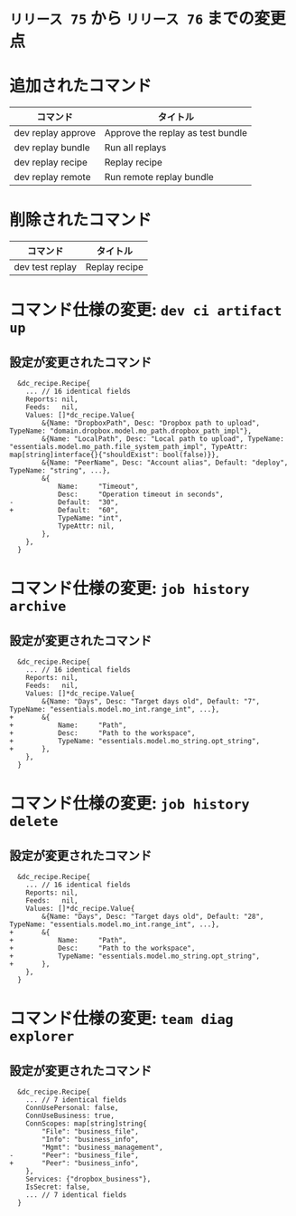 # `リリース 75` から `リリース 76` までの変更点

# 追加されたコマンド


| コマンド           | タイトル                          |
|--------------------|-----------------------------------|
| dev replay approve | Approve the replay as test bundle |
| dev replay bundle  | Run all replays                   |
| dev replay recipe  | Replay recipe                     |
| dev replay remote  | Run remote replay bundle          |



# 削除されたコマンド


| コマンド        | タイトル      |
|-----------------|---------------|
| dev test replay | Replay recipe |



# コマンド仕様の変更: `dev ci artifact up`


## 設定が変更されたコマンド


```
  &dc_recipe.Recipe{
  	... // 16 identical fields
  	Reports: nil,
  	Feeds:   nil,
  	Values: []*dc_recipe.Value{
  		&{Name: "DropboxPath", Desc: "Dropbox path to upload", TypeName: "domain.dropbox.model.mo_path.dropbox_path_impl"},
  		&{Name: "LocalPath", Desc: "Local path to upload", TypeName: "essentials.model.mo_path.file_system_path_impl", TypeAttr: map[string]interface{}{"shouldExist": bool(false)}},
  		&{Name: "PeerName", Desc: "Account alias", Default: "deploy", TypeName: "string", ...},
  		&{
  			Name:     "Timeout",
  			Desc:     "Operation timeout in seconds",
- 			Default:  "30",
+ 			Default:  "60",
  			TypeName: "int",
  			TypeAttr: nil,
  		},
  	},
  }
```
# コマンド仕様の変更: `job history archive`


## 設定が変更されたコマンド


```
  &dc_recipe.Recipe{
  	... // 16 identical fields
  	Reports: nil,
  	Feeds:   nil,
  	Values: []*dc_recipe.Value{
  		&{Name: "Days", Desc: "Target days old", Default: "7", TypeName: "essentials.model.mo_int.range_int", ...},
+ 		&{
+ 			Name:     "Path",
+ 			Desc:     "Path to the workspace",
+ 			TypeName: "essentials.model.mo_string.opt_string",
+ 		},
  	},
  }
```
# コマンド仕様の変更: `job history delete`


## 設定が変更されたコマンド


```
  &dc_recipe.Recipe{
  	... // 16 identical fields
  	Reports: nil,
  	Feeds:   nil,
  	Values: []*dc_recipe.Value{
  		&{Name: "Days", Desc: "Target days old", Default: "28", TypeName: "essentials.model.mo_int.range_int", ...},
+ 		&{
+ 			Name:     "Path",
+ 			Desc:     "Path to the workspace",
+ 			TypeName: "essentials.model.mo_string.opt_string",
+ 		},
  	},
  }
```
# コマンド仕様の変更: `team diag explorer`


## 設定が変更されたコマンド


```
  &dc_recipe.Recipe{
  	... // 7 identical fields
  	ConnUsePersonal: false,
  	ConnUseBusiness: true,
  	ConnScopes: map[string]string{
  		"File": "business_file",
  		"Info": "business_info",
  		"Mgmt": "business_management",
- 		"Peer": "business_file",
+ 		"Peer": "business_info",
  	},
  	Services: {"dropbox_business"},
  	IsSecret: false,
  	... // 7 identical fields
  }
```
